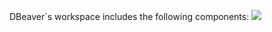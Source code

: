 DBeaver`s workspace includes the following components:
![](https://www.dropbox.com/s/hxkbuw6r7a8dmw6/UI%20with%20markup.png?dl=0)